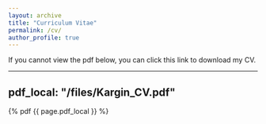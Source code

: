```yaml
---
layout: archive
title: "Curriculum Vitae"
permalink: /cv/
author_profile: true
---
```


If you cannot view the pdf below, you can <a href="/files/Kargin_CV.pdf" style="text-decoration:none">click this link to download my CV.</a>

---
pdf_local: "/files/Kargin_CV.pdf"
---
{% pdf {{ page.pdf_local }} %}
